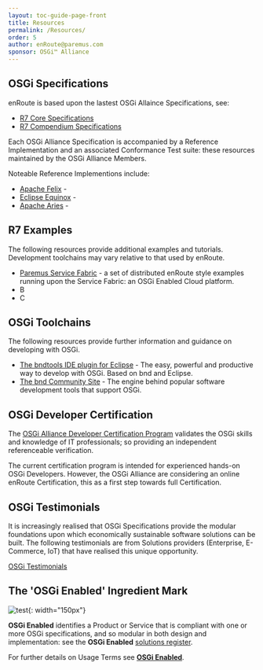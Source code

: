 ```yaml
---
layout: toc-guide-page-front
title: Resources
permalink: /Resources/
order: 5
author: enRoute@paremus.com
sponsor: OSGi™ Alliance
---
```


## OSGi Specifications

enRoute is based upon the lastest OSGi Allaince Specifications, see:

* [R7 Core Specifications](https://osgi.org/hudson/job/build.core/lastSuccessfulBuild/artifact/osgi.specs/generated/html/core/index.html)
* [R7 Compendium Specifications](https://osgi.org/hudson/job/build.cmpn/lastSuccessfulBuild/artifact/osgi.specs/generated/html/cmpn/index.html)

Each OSGi Alliance Specification is accompanied by a Reference Implementation and an associated Conformance Test suite: these resources maintained by the OSGi Alliance Members.

Noteable Reference Implementions include:

* [Apache Felix](http://felix.apache.org) -
* [Eclipse Equinox](https://www.eclipse.org/equinox/) -
* [Apache Aries](http://aries.apache.org) -


## R7 Examples 

The following resources provide additional examples and tutorials. Development toolchains may vary relative to that used by enRoute.

* [Paremus Service Fabric](https://docs.paremus.com) - a set of distributed enRoute style examples running upon the Service Fabric: an OSGi Enabled Cloud platform.
* B
* C


## OSGi Toolchains

The following resources provide further information and guidance on developing with OSGi. 

* [The bndtools IDE plugin for Eclipse](http://bndtools.org) - The easy, powerful and productive way to develop with OSGi. Based on bnd and Eclipse. 
* [The bnd Community Site](http://bnd.bndtools.org) - The engine behind popular software development tools that support OSGi.


## OSGi Developer Certification

The [OSGi Alliance Developer Certification Program](https://www.osgi.org/osgi-compliance/developer-certification/) validates the OSGi skills and knowledge of IT professionals; so providing an independent referenceable verification.

The current certification program is intended for experienced hands-on OSGi Developers. However, the OSGi Alliance are considering an online enRoute Certification, this as a first step towards full Certification.


## OSGi Testimonials

It is increasingly realised that OSGi Specifications provide the modular foundations upon which economically sustainable software solutions can be built. The following testimonials are from Solutions providers (Enterprise, E-Commerce, IoT) that have realised this unique opportunity.
   
[OSGi Testimonials](https://www.osgi.org/about-us/testimonials/)


## The 'OSGi Enabled' Ingredient Mark

![test](img/OSGiMark_Enabled_RGB.png){: width="150px"}

**OSGi Enabled** identifies a Product or Service that is compliant with one or more OSGi specifications, and so modular in both design and implementation: see the **OSGi Enabled** [solutions register](https://www.osgi.org/osgi-compliance/osgi-enabled/osgi-enabled-products-and-services/).

For further details on Usage Terms see [**OSGi Enabled**](https://www.osgi.org/osgi-compliance/osgi-enabled/get-osgi-enabled/). 
